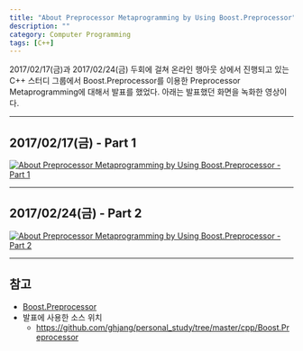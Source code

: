 ```yaml
---
title: "About Preprocessor Metaprogramming by Using Boost.Preprocessor"
description: ""
category: Computer Programming
tags: [C++]
---
```


2017/02/17(금)과 2017/02/24(금) 두회에 걸쳐 온라인 행아웃 상에서 진행되고 있는 C++ 스터디 그룹에서 Boost.Preprocessor를 이용한 Preprocessor Metaprogramming에 대해서 발표를 했었다. 아래는 발표했던 화면을 녹화한 영상이다.

---

## 2017/02/17(금) - Part 1

[![About Preprocessor Metaprogramming by Using Boost.Preprocessor - Part 1](https://img.youtube.com/vi/-QS1cBEbQkA/0.jpg)](http://www.youtube.com/watch?v=-QS1cBEbQkA)

---

## 2017/02/24(금) - Part 2

[![About Preprocessor Metaprogramming by Using Boost.Preprocessor - Part 2](https://img.youtube.com/vi/yhgMqq9M3us/0.jpg)](http://www.youtube.com/watch?v=yhgMqq9M3us)

---

## 참고

+ [Boost.Preprocessor](http://www.boost.org/doc/libs/1_63_0/libs/preprocessor/doc/index.html)
+ 발표에 사용한 소스 위치
    - <https://github.com/ghjang/personal_study/tree/master/cpp/Boost.Preprocessor>
